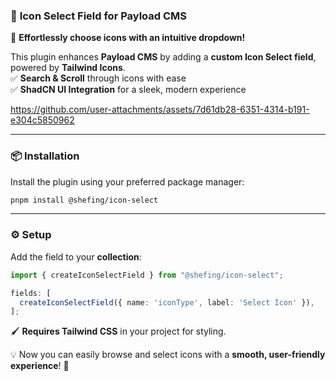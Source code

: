 ### 🌟 **Icon Select Field for Payload CMS**  

🚀 **Effortlessly choose icons with an intuitive dropdown!**  

This plugin enhances **Payload CMS** by adding a **custom Icon Select field**, powered by **Tailwind Icons**.  
✅ **Search & Scroll** through icons with ease  
✅ **ShadCN UI Integration** for a sleek, modern experience  

https://github.com/user-attachments/assets/7d61db28-6351-4314-b191-e304c5850962 

---

### 📦 **Installation**  
Install the plugin using your preferred package manager:  
```sh
pnpm install @shefing/icon-select
```

---

### ⚙️ **Setup**  

Add the field to your **collection**:  

```typescript
import { createIconSelectField } from "@shefing/icon-select";

fields: [ 
  createIconSelectField({ name: 'iconType', label: 'Select Icon' }),
];
```

🖌️ **Requires Tailwind CSS** in your project for styling.  

💡 Now you can easily browse and select icons with a **smooth, user-friendly experience**! 🎨
